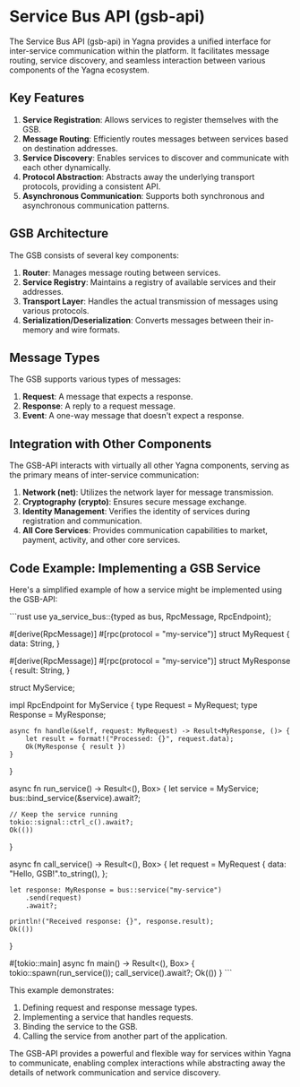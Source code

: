 # Service Bus API (gsb-api)

The Service Bus API (gsb-api) in Yagna provides a unified interface for inter-service communication within the platform. It facilitates message routing, service discovery, and seamless interaction between various components of the Yagna ecosystem.

## Key Features

1. **Service Registration**: Allows services to register themselves with the GSB.
2. **Message Routing**: Efficiently routes messages between services based on destination addresses.
3. **Service Discovery**: Enables services to discover and communicate with each other dynamically.
4. **Protocol Abstraction**: Abstracts away the underlying transport protocols, providing a consistent API.
5. **Asynchronous Communication**: Supports both synchronous and asynchronous communication patterns.

## GSB Architecture

The GSB consists of several key components:

1. **Router**: Manages message routing between services.
2. **Service Registry**: Maintains a registry of available services and their addresses.
3. **Transport Layer**: Handles the actual transmission of messages using various protocols.
4. **Serialization/Deserialization**: Converts messages between their in-memory and wire formats.

## Message Types

The GSB supports various types of messages:

1. **Request**: A message that expects a response.
2. **Response**: A reply to a request message.
3. **Event**: A one-way message that doesn't expect a response.

## Integration with Other Components

The GSB-API interacts with virtually all other Yagna components, serving as the primary means of inter-service communication:

1. **Network (net)**: Utilizes the network layer for message transmission.
2. **Cryptography (crypto)**: Ensures secure message exchange.
3. **Identity Management**: Verifies the identity of services during registration and communication.
4. **All Core Services**: Provides communication capabilities to market, payment, activity, and other core services.

## Code Example: Implementing a GSB Service

Here's a simplified example of how a service might be implemented using the GSB-API:

\```rust
use ya_service_bus::{typed as bus, RpcMessage, RpcEndpoint};

#[derive(RpcMessage)]
#[rpc(protocol = "my-service")]
struct MyRequest {
    data: String,
}

#[derive(RpcMessage)]
#[rpc(protocol = "my-service")]
struct MyResponse {
    result: String,
}

struct MyService;

impl RpcEndpoint for MyService {
    type Request = MyRequest;
    type Response = MyResponse;

    async fn handle(&self, request: MyRequest) -> Result<MyResponse, ()> {
        let result = format!("Processed: {}", request.data);
        Ok(MyResponse { result })
    }
}

async fn run_service() -> Result<(), Box<dyn std::error::Error>> {
    let service = MyService;
    bus::bind_service(&service).await?;
    
    // Keep the service running
    tokio::signal::ctrl_c().await?;
    Ok(())
}

async fn call_service() -> Result<(), Box<dyn std::error::Error>> {
    let request = MyRequest {
        data: "Hello, GSB!".to_string(),
    };
    
    let response: MyResponse = bus::service("my-service")
        .send(request)
        .await?;
    
    println!("Received response: {}", response.result);
    Ok(())
}

#[tokio::main]
async fn main() -> Result<(), Box<dyn std::error::Error>> {
    tokio::spawn(run_service());
    call_service().await?;
    Ok(())
}
\```

This example demonstrates:
1. Defining request and response message types.
2. Implementing a service that handles requests.
3. Binding the service to the GSB.
4. Calling the service from another part of the application.

The GSB-API provides a powerful and flexible way for services within Yagna to communicate, enabling complex interactions while abstracting away the details of network communication and service discovery.